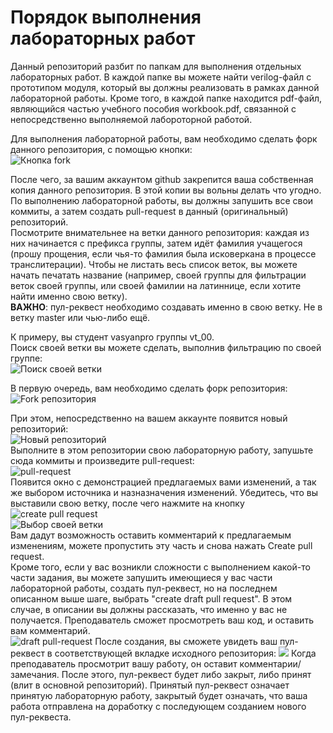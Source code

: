 # Порядок выполнения лабораторных работ

Данный репозиторий разбит по папкам для выполнения отдельных лабораторных работ. В каждой папке вы можете найти verilog-файл с прототипом модуля, который вы должны реализовать в рамках данной лабораторной работы. Кроме того, в каждой папке находится pdf-файл, являющийся частью учебного пособия workbook.pdf, связанной с непосредственно выполняемой лабороторной работой.

Для выполнения лабораторной работы, вам необходимо сделать форк данного репозитория, с помощью кнопки:  
![Кнопка fork](https://puu.sh/FGz2k/7a72d38adc.png "Кнопка fork")

После чего, за вашим аккаунтом github закрепится ваша собственная копия данного репозитория. В этой копии вы вольны делать что угодно. По выполнению лабораторной работы, вы должны запушить все свои коммиты, а затем создать pull-request в данный (оригинальный) репозиторий.  
Посмотрите внимательнее на ветки данного репозитория: каждая из них начинается с префикса группы, затем идёт фамилия учащегося (прошу прощения, если чья-то фамилия была исковеркана в процессе транслитерации). Чтобы не листать весь список веток, вы можете начать печатать название (например, своей группы для фильтрации веток своей группы, или своей фамилии на латиннице, если хотите найти именно свою ветку).  
**ВАЖНО**: пул-реквест необходимо создавать именно в свою ветку. Не в ветку master или чью-либо ещё.

К примеру, вы студент vasyanpro группы vt_00.  
Поиск своей ветки вы можете сделать, выполнив фильтрацию по своей группе:  
![Поиск своей ветки](https://puu.sh/FGzgK/872a08ee4a.png "Поиск своей ветки")  

В первую очередь, вам необходимо сделать форк репозитория:  
![Fork репозитория](https://puu.sh/FGz9j/8a8d09b1fd.png "Fork репозитория")  

При этом, непосредственно на вашем аккаунте появится новый репозиторий:  
![Новый репозиторий](https://puu.sh/FGzmv/3f877341d1.png "Новый репозиторий")  
Выполните в этом репозитории свою лабораторную работу, запушьте сюда коммиты и произведите pull-request:  
![pull-request](https://puu.sh/FGzoN/fd21890429.png "pull-request")  
Появится окно с демонстрацией предлагаемых вами изменений, а так же выбором источника и назназначения изменений. Убедитесь, что вы выставили свою ветку, после чего нажмите на кнопку ![create pull request](https://puu.sh/FGzyw/4d56fb1f85.png "create pull request")  
![Выбор своей ветки](https://puu.sh/FGzwp/3350fc0456.png "Выбор своей ветки")  
Вам дадут возможность оставить комментарий к предлагаемым изменениям, можете пропустить эту часть и снова нажать Create pull request.  
Кроме того, если у вас возникли сложности с выполнением какой-то части задания, вы можете запушить имеющиеся у вас части лабораторной работы, создать пул-реквест, но на последнем описанном выше шаге, выбрать "create draft pull request". В этом случае, в описании вы должны рассказать, что именно у вас не получается. Преподаватель сможет просмотреть ваш код, и оставить вам комментарий.  
![draft pull-request](https://puu.sh/FGzIm/78a7a454f5.png "draft pull-request")
После создания, вы сможете увидеть ваш пул-реквест в соответствующей вкладке исходного репозитория:
![](https://puu.sh/FGzMN/56542d12f1.png)
Когда преподаватель просмотрит вашу работу, он оставит комментарии/замечания. После этого, пул-реквест будет либо закрыт, либо принят (влит в основной репозиторий). Принятый пул-реквест означает принятую лабораторную работу, закрытый будет означать, что ваша работа отправлена на доработку с последующем созданием нового пул-реквеста.
